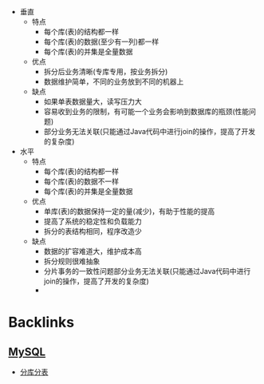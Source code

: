 - 垂直
    - 特点
        - 每个库(表)的结构都一样
        - 每个库(表)的数据(至少有一列)都一样
        - 每个库(表)的并集是全量数据
    - 优点
        - 拆分后业务清晰(专库专用，按业务拆分)
        - 数据维护简单，不同的业务放到不同的机器上
    - 缺点
        - 如果单表数据量大，读写压力大
        - 容易收到业务的限制，有可能一个业务会影响到数据库的瓶颈(性能问题)
        - 部分业务无法关联(只能通过Java代码中进行join的操作，提高了开发的复杂度)
- 水平
    - 特点
        - 每个库(表)的结构都一样
        - 每个库(表)的数据不一样
        - 每个库(表)的并集是全量数据
    - 优点
        - 单库(表)的数据保持一定的量(减少)，有助于性能的提高
        - 提高了系统的稳定性和负载能力
        - 拆分的表结构相同，程序改造少
    - 缺点
        - 数据的扩容难道大，维护成本高
        - 拆分规则很难抽象
        - 分片事务的一致性问题部分业务无法关联(只能通过Java代码中进行join的操作，提高了开发的复杂度)
        - 

# Backlinks
## [MySQL](<MySQL.md>)
- [分库分表](<分库分表.md>)


